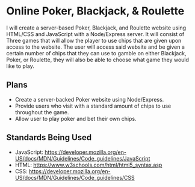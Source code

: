 # **Online Poker, Blackjack, & Roulette**
I will create a server-based Poker, Blackjack, and Roulette website using HTML/CSS and JavaScript with a Node/Express server. It will consist of Three games that will allow the player to use chips that are given upon access to the website. The user will access said website and be given a certain number of chips that they can use to gamble on either Blackjack, Poker, or Roulette, they will also be able to choose what game they would like to play.

## **Plans**
  - Create a server-backed Poker website using Node/Express.
  - Provide users who visit with a standard amount of chips to use throughout the game.
  - Allow user to play poker and bet their own chips.
  
## **Standards Being Used**
- JavaScript: https://developer.mozilla.org/en-US/docs/MDN/Guidelines/Code_guidelines/JavaScript
- HTML: https://www.w3schools.com/html/html5_syntax.asp
- CSS: https://developer.mozilla.org/en-US/docs/MDN/Guidelines/Code_guidelines/CSS
